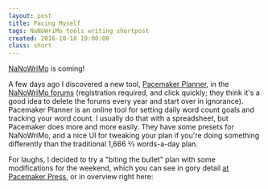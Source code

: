 ```yaml
---
layout: post
title: Pacing Myself
tags: NaNoWriMo tools writing shortpost
created: 2016-10-18 19:00:00
class: short
---
```

[NaNoWriMo](http://nanowrimo.org) is coming! 

A few days ago I discovered a new tool, [Pacemaker Planner](https://pacemaker.press), in the [NaNoWriMo forums](http://nanowrimo.org/forums/helpful-resources-sites/threads/384225) (registration required, and click quickly; they think it's a good idea to delete the forums every year and start over in ignorance).  Pacemaker Planner is an online tool for setting daily word count goals and tracking your word count.  I usually do that with a spreadsheet, but Pacemaker does more and more easily.  They have some presets for NaNoWriMo, and a nice UI for tweaking your plan if you're doing something differently than the traditional 1,666 &#8532; words-a-day plan.

For laughs, I decided to try a "biting the bullet" plan with some modifications for the weekend, which you can see in gory detail [at Pacemaker Press](https://pacemaker.press/users/mcd/plans/nano-2016), or in overview right here:

<script src='//s3-us-west-2.amazonaws.com/pacemaker-project-widgets/js/pacemaker-project-widgets-loader.js?username=mcd&planName=nano-2016&width=200&height=200&view=graph-daily' type='text/javascript'></script> 
